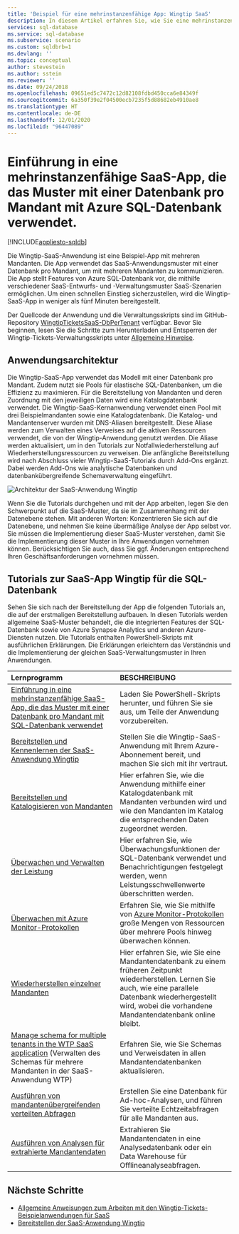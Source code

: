 ```yaml
---
title: 'Beispiel für eine mehrinstanzenfähige App: Wingtip SaaS'
description: In diesem Artikel erfahren Sie, wie Sie eine mehrinstanzenfähige Beispielanwendung nutzen, die Azure SQL-Datenbank verwendet – das Wingtip-SaaS-Beispiel.
services: sql-database
ms.service: sql-database
ms.subservice: scenario
ms.custom: sqldbrb=1
ms.devlang: ''
ms.topic: conceptual
author: stevestein
ms.author: sstein
ms.reviewer: ''
ms.date: 09/24/2018
ms.openlocfilehash: 09651ed5c7472c12d82108fdbd450cca6e84349f
ms.sourcegitcommit: 6a350f39e2f04500ecb7235f5d88682eb4910ae8
ms.translationtype: HT
ms.contentlocale: de-DE
ms.lasthandoff: 12/01/2020
ms.locfileid: "96447089"
---
```

# <a name="introduction-to-a-multitenant-saas-app-that-uses-the-database-per-tenant-pattern-with-azure-sql-database"></a>Einführung in eine mehrinstanzenfähige SaaS-App, die das Muster mit einer Datenbank pro Mandant mit Azure SQL-Datenbank verwendet.
[!INCLUDE[appliesto-sqldb](../includes/appliesto-sqldb.md)]

Die Wingtip-SaaS-Anwendung ist eine Beispiel-App mit mehreren Mandanten. Die App verwendet das SaaS-Anwendungsmuster mit einer Datenbank pro Mandant, um mit mehreren Mandanten zu kommunizieren. Die App stellt Features von Azure SQL-Datenbank vor, die mithilfe verschiedener SaaS-Entwurfs- und -Verwaltungsmuster SaaS-Szenarien ermöglichen. Um einen schnellen Einstieg sicherzustellen, wird die Wingtip-SaaS-App in weniger als fünf Minuten bereitgestellt.

Der Quellcode der Anwendung und die Verwaltungsskripts sind im GitHub-Repository [WingtipTicketsSaaS-DbPerTenant](https://github.com/Microsoft/WingtipTicketsSaaS-DbPerTenant) verfügbar. Bevor Sie beginnen, lesen Sie die Schritte zum Herunterladen und Entsperren der Wingtip-Tickets-Verwaltungsskripts unter [Allgemeine Hinweise](saas-tenancy-wingtip-app-guidance-tips.md).

## <a name="application-architecture"></a>Anwendungsarchitektur

Die Wingtip-SaaS-App verwendet das Modell mit einer Datenbank pro Mandant. Zudem nutzt sie Pools für elastische SQL-Datenbanken, um die Effizienz zu maximieren. Für die Bereitstellung von Mandanten und deren Zuordnung mit den jeweiligen Daten wird eine Katalogdatenbank verwendet. Die Wingtip-SaaS-Kernanwendung verwendet einen Pool mit drei Beispielmandanten sowie eine Katalogdatenbank. Die Katalog- und Mandantenserver wurden mit DNS-Aliasen bereitgestellt. Diese Aliase werden zum Verwalten eines Verweises auf die aktiven Ressourcen verwendet, die von der Wingtip-Anwendung genutzt werden. Die Aliase werden aktualisiert, um in den Tutorials zur Notfallwiederherstellung auf Wiederherstellungsressourcen zu verweisen. Die anfängliche Bereitstellung wird nach Abschluss vieler Wingtip-SaaS-Tutorials durch Add-Ons ergänzt. Dabei werden Add-Ons wie analytische Datenbanken und datenbankübergreifende Schemaverwaltung eingeführt.


![Architektur der SaaS-Anwendung Wingtip](./media/saas-dbpertenant-wingtip-app-overview/app-architecture.png)


Wenn Sie die Tutorials durchgehen und mit der App arbeiten, legen Sie den Schwerpunkt auf die SaaS-Muster, da sie im Zusammenhang mit der Datenebene stehen. Mit anderen Worten: Konzentrieren Sie sich auf die Datenebene, und nehmen Sie keine übermäßige Analyse der App selbst vor. Sie müssen die Implementierung dieser SaaS-Muster verstehen, damit Sie die Implementierung dieser Muster in Ihre Anwendungen vornehmen können. Berücksichtigen Sie auch, dass Sie ggf. Änderungen entsprechend Ihren Geschäftsanforderungen vornehmen müssen.

## <a name="sql-database-wingtip-saas-tutorials"></a>Tutorials zur SaaS-App Wingtip für die SQL-Datenbank

Sehen Sie sich nach der Bereitstellung der App die folgenden Tutorials an, die auf der erstmaligen Bereitstellung aufbauen. In diesen Tutorials werden allgemeine SaaS-Muster behandelt, die die integrierten Features der SQL-Datenbank sowie von Azure Synapse Analytics und anderen Azure-Diensten nutzen. Die Tutorials enthalten PowerShell-Skripts mit ausführlichen Erklärungen. Die Erklärungen erleichtern das Verständnis und die Implementierung der gleichen SaaS-Verwaltungsmuster in Ihren Anwendungen.


| Lernprogramm | BESCHREIBUNG |
|:--|:--|
| [Einführung in eine mehrinstanzenfähige SaaS-App, die das Muster mit einer Datenbank pro Mandant mit SQL-Datenbank verwendet](saas-tenancy-wingtip-app-guidance-tips.md) | Laden Sie PowerShell-Skripts herunter, und führen Sie sie aus, um Teile der Anwendung vorzubereiten. |
|[Bereitstellen und Kennenlernen der SaaS-Anwendung Wingtip](./saas-dbpertenant-get-started-deploy.md)|  Stellen Sie die Wingtip-SaaS-Anwendung mit Ihrem Azure-Abonnement bereit, und machen Sie sich mit ihr vertraut. |
|[Bereitstellen und Katalogisieren von Mandanten](./saas-dbpertenant-provision-and-catalog.md)| Hier erfahren Sie, wie die Anwendung mithilfe einer Katalogdatenbank mit Mandanten verbunden wird und wie den Mandanten im Katalog die entsprechenden Daten zugeordnet werden. |
|[Überwachen und Verwalten der Leistung](./saas-dbpertenant-performance-monitoring.md)| Hier erfahren Sie, wie Überwachungsfunktionen der SQL-Datenbank verwendet und Benachrichtigungen festgelegt werden, wenn Leistungsschwellenwerte überschritten werden. |
|[Überwachen mit Azure Monitor-Protokollen](./saas-dbpertenant-log-analytics.md) | Erfahren Sie, wie Sie mithilfe von [Azure Monitor-Protokollen](../../azure-monitor/log-query/log-query-overview.md) große Mengen von Ressourcen über mehrere Pools hinweg überwachen können. |
|[Wiederherstellen einzelner Mandanten](./saas-dbpertenant-restore-single-tenant.md)| Hier erfahren Sie, wie Sie eine Mandantendatenbank zu einem früheren Zeitpunkt wiederherstellen. Lernen Sie auch, wie eine parallele Datenbank wiederhergestellt wird, wobei die vorhandene Mandantendatenbank online bleibt. |
|[Manage schema for multiple tenants in the WTP SaaS application](saas-tenancy-schema-management.md) (Verwalten des Schemas für mehrere Mandanten in der SaaS-Anwendung WTP)| Erfahren Sie, wie Sie Schemas und Verweisdaten in allen Mandantendatenbanken aktualisieren. |
|[Ausführen von mandantenübergreifenden verteilten Abfragen](saas-tenancy-cross-tenant-reporting.md) | Erstellen Sie eine Datenbank für Ad-hoc-Analysen, und führen Sie verteilte Echtzeitabfragen für alle Mandanten aus.  |
|[Ausführen von Analysen für extrahierte Mandantendaten](saas-tenancy-tenant-analytics.md) | Extrahieren Sie Mandantendaten in eine Analysedatenbank oder ein Data Warehouse für Offlineanalyseabfragen. |


## <a name="next-steps"></a>Nächste Schritte

- [Allgemeine Anweisungen zum Arbeiten mit den Wingtip-Tickets-Beispielanwendungen für SaaS](saas-tenancy-wingtip-app-guidance-tips.md)
- [Bereitstellen der SaaS-Anwendung Wingtip](./saas-dbpertenant-get-started-deploy.md)